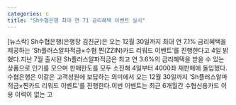 ```yaml
---
categories: c
title: "Sh수협은행 최대 연 71 금리혜택 이벤트 실시"
---
```

[뉴스락] Sh수협은행(은행장 김진균)은 오는 12월 30일까지 최대 연 7.1% 금리혜택을 제공하는 ‘Sh플러스알파적금×수협 찐(ZZIN)카드 리워드 이벤트’를 진행한다고 4일 밝혔다.지난 7월 출시된 Sh플러스알파적금은 최고 연 3.6%의 금리혜택을 받을 수 있는 상품으로 인기를 모으며 판매한도를 모두 소진해 4일부터 4000좌 재판매에 돌입했다.수협은행은 이같은 고객성원에 보답하는 의미에서 오는 12월 30일까지 ‘Sh플러스알파적금×찐카드 리워드 이벤트’를 진행한다.이번 이벤트는 최근 6개월간 수협신용카드 이용 이력이 없는 고